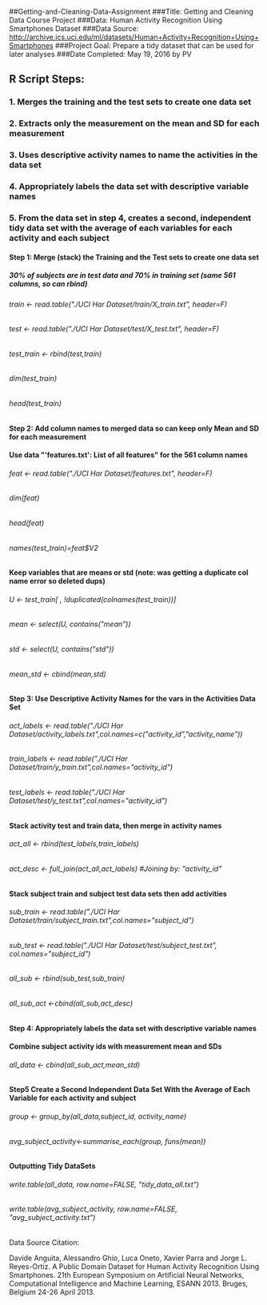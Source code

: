 ##Getting-and-Cleaning-Data-Assignment
###Title: Getting and Cleaning Data Course Project
###Data: Human Activity Recognition Using Smartphones Dataset 
###Data Source: http://archive.ics.uci.edu/ml/datasets/Human+Activity+Recognition+Using+Smartphones
###Project Goal: Prepare a tidy dataset that can be used for later analyses
###Date Completed: May 19, 2016 by PV

## R Script Steps:
### 1. Merges the training and the test sets to create one data set
###	2. Extracts only the measurement on the mean and SD for each measurement
###	3. Uses descriptive activity names to name the activities in the data set
###	4. Appropriately labels the data set with descriptive variable names
###	5. From the data set in step 4, creates a second, independent tidy data set with the average of each variables for each activity and each subject

#### Step 1: Merge (stack) the Training and the Test sets to create one data set
##### 30% of subjects are in test data and 70% in training set (same 561 columns, so can rbind)

###### train <- read.table("./UCI Har Dataset/train/X_train.txt", header=F)
###### test <- read.table("./UCI Har Dataset/test/X_test.txt", header=F)
###### test_train <- rbind(test,train)
###### dim(test_train)
###### head(test_train)

#### Step 2: Add column names to merged data so can keep only Mean and SD for each measurement
#### Use data "'features.txt': List of all features" for the 561 column names

###### feat <- read.table("./UCI Har Dataset/features.txt", header=F)
###### dim(feat)
###### head(feat)
###### names(test_train)=feat$V2

#### Keep variables that are means or std (note: was getting a duplicate col name error so deleted dups)
###### U <- test_train[ , !duplicated(colnames(test_train))]
###### mean <- select(U, contains("mean"))
###### std <- select(U, contains("std"))
###### mean_std <- cbind(mean,std)

#### Step 3: Use Descriptive Activity Names for the vars in the Activities Data Set

###### act_labels <- read.table("./UCI Har Dataset/activity_labels.txt",col.names=c("activity_id","activity_name"))
###### train_labels <- read.table("./UCI Har Dataset/train/y_train.txt",col.names="activity_id")
###### test_labels <- read.table("./UCI Har Dataset/test/y_test.txt",col.names="activity_id")

#### Stack activity test and train data, then merge in activity names
###### act_all <- rbind(test_labels,train_labels)
###### act_desc <- full_join(act_all,act_labels) #Joining by: "activity_id"

#### Stack subject train and subject test data sets then add activities
###### sub_train <- read.table("./UCI Har Dataset/train/subject_train.txt",col.names="subject_id")
###### sub_test <- read.table("./UCI Har Dataset/test/subject_test.txt", col.names="subject_id")
###### all_sub <- rbind(sub_test,sub_train)
###### all_sub_act <-cbind(all_sub,act_desc)

#### Step 4: Appropriately labels the data set with descriptive variable names
#### Combine subject activity ids with measurement mean and SDs
###### all_data <- cbind(all_sub_act,mean_std)

#### Step5 Create a Second Independent Data Set With the Average of Each Variable for each activity and subject
###### group <- group_by(all_data,subject_id, activity_name)
###### avg_subject_activity<-summarise_each(group, funs(mean))

#### Outputting Tidy DataSets
###### write.table(all_data, row.name=FALSE, "tidy_data_all.txt")
###### write.table(avg_subject_activity, row.name=FALSE, "avg_subject_activity.txt")

Data Source Citation:

Davide Anguita, Alessandro Ghio, Luca Oneto, Xavier Parra and Jorge L. Reyes-Ortiz. A Public Domain Dataset for Human Activity Recognition Using Smartphones. 21th European Symposium on Artificial Neural Networks, Computational Intelligence and Machine Learning, ESANN 2013. Bruges, Belgium 24-26 April 2013.
